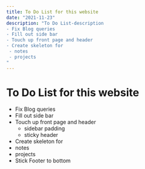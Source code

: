 ```yaml
---
title: To Do List for this website
date: "2021-11-23"
description: "To Do List-description
- Fix Blog queries
- Fill out side bar 
- Touch up front page and header
- Create skeleton for 
 - notes
 - projects
"
---
```


# To Do List for this website

- Fix Blog queries
- Fill out side bar 
- Touch up front page and header
    - sidebar padding
    - sticky header
- Create skeleton for 
 - notes
 - projects
- Stick Footer to bottom

